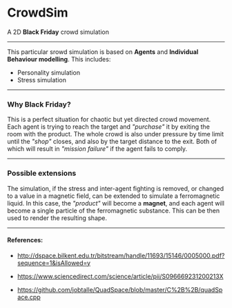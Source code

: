 # CrowdSim
A 2D **Black Friday** crowd simulation

---

This particular srowd simulation is based on **Agents** and **Individual Behaviour modelling**. This includes:
* Personality simulation
* Stress simulation

---

### Why Black Friday?

This is a perfect situation for chaotic but yet directed crowd movement. Each agent is trying to reach the target and *"purchase"* it by exiting the room with the product. The whole crowd is also under pressure by time limit until the *"shop"* closes, and also by the target distance to the exit. Both of which will result in *"mission failure"* if the agent fails to comply.

---

### Possible extensions

The simulation, if the stress and inter-agent fighting is removed, or changed to a value in a magnetic field, can be extended to simulate a ferromagnetic liquid. In this case, the *"product"* will become a **magnet**, and each agent will become a single particle of the ferromagnetic substance. This can be then used to render the resulting shape.

---

#### References:

* http://dspace.bilkent.edu.tr/bitstream/handle/11693/15146/0005000.pdf?sequence=1&isAllowed=y

* https://www.sciencedirect.com/science/article/pii/S096669231200213X

* https://github.com/jobtalle/QuadSpace/blob/master/C%2B%2B/quadSpace.cpp
